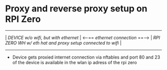 # Proxy and reverse proxy setup on RPI Zero

____________________________________________                                   ______________________________________________________________
|   *DEVICE w/o wifi, but with ethernet*   | <--== *ethernet connection* ==--> | *RPI ZERO WH w/ eth hat and proxy setup connected to wifi* |
--------------------------------------------                                   --------------------------------------------------------------

* Device gets proxied internet connection via nftables and port 80 and 23 of the device is available in the wlan ip adress of the rpi zero
